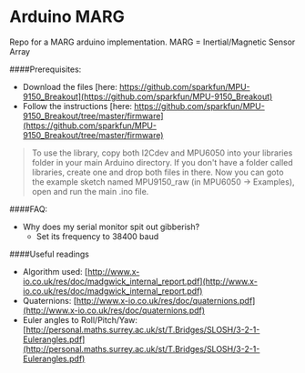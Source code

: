 Arduino MARG
==================

Repo for a MARG arduino implementation. MARG = Inertial/Magnetic Sensor Array

####Prerequisites:
  - Download the files [here: https://github.com/sparkfun/MPU-9150_Breakout](https://github.com/sparkfun/MPU-9150_Breakout)
  - Follow the instructions [here: https://github.com/sparkfun/MPU-9150_Breakout/tree/master/firmware](https://github.com/sparkfun/MPU-9150_Breakout/tree/master/firmware)

> To use the library, copy both I2Cdev and MPU6050 into your libraries folder in your main Arduino directory. If you don't have a folder called libraries, create one and drop both files in there. Now you can goto the example sketch named MPU9150_raw (in MPU6050 -> Examples), open and run the main .ino file.

####FAQ:

 - Why does my serial monitor spit out gibberish?
     - Set its frequency to 38400 baud

####Useful readings
 - Algorithm used: [http://www.x-io.co.uk/res/doc/madgwick_internal_report.pdf](http://www.x-io.co.uk/res/doc/madgwick_internal_report.pdf)
 - Quaternions: [http://www.x-io.co.uk/res/doc/quaternions.pdf](http://www.x-io.co.uk/res/doc/quaternions.pdf)
 - Euler angles to Roll/Pitch/Yaw: [http://personal.maths.surrey.ac.uk/st/T.Bridges/SLOSH/3-2-1-Eulerangles.pdf](http://personal.maths.surrey.ac.uk/st/T.Bridges/SLOSH/3-2-1-Eulerangles.pdf)
